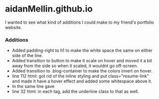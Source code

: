 # aidanMellin.github.io

I wanted to see what kind of additions I could make to my friend's portfolio website.

### Additions
<ul>
  <li>Added padding-right to h1 to make the white space the same on either side of the line.</li>
  <li>Added transition to button to make it scale on hover and moved it a bit away from the side so when it scaled, it wouldnt go off-screen.</li>
  <li>Added transition to .blog-container to make the colors invert on hover.</li>
  <li>line 112 html: got rid of the inline styling and put class="resume-link" and made it have a hover effect and added some whitespace above it.</li>
  <li>In the same line gave <a class="underline" ... The underline class is a dyanmic underline effect that starts form the middle of the word.</li>
  <li>line 32 html: in each <a> tag, add the underline class to that as well.</li>
</ul>
